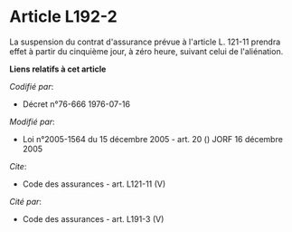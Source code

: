 # Article L192-2

La suspension du contrat d'assurance prévue à l'article L. 121-11 prendra effet à partir du cinquième jour, à zéro heure,
suivant celui de l'aliénation.

**Liens relatifs à cet article**

_Codifié par_:

  - Décret n°76-666 1976-07-16

_Modifié par_:

  - Loi n°2005-1564 du 15 décembre 2005 - art. 20 () JORF 16 décembre 2005

_Cite_:

  - Code des assurances - art. L121-11 (V)

_Cité par_:

  - Code des assurances - art. L191-3 (V)
